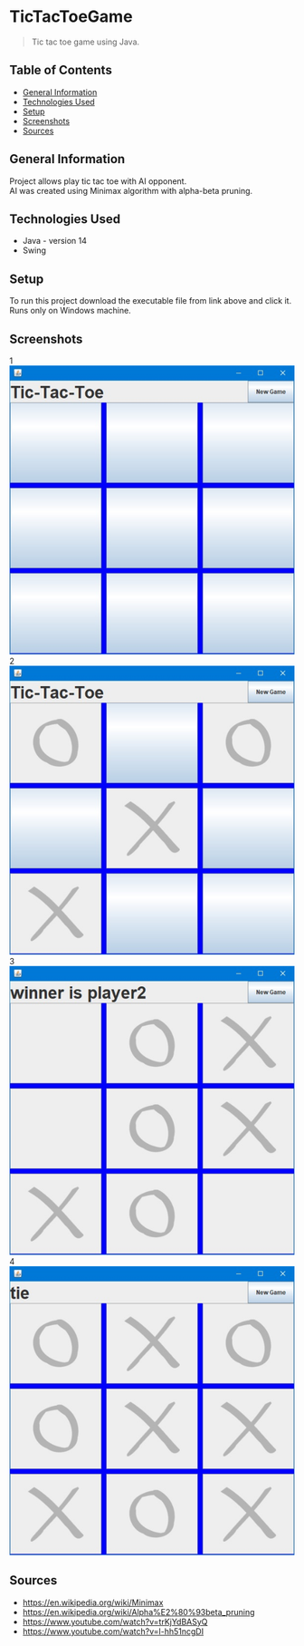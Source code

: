 # TicTacToeGame

> Tic tac toe game using Java.

## Table of Contents
* [General Information](#general-information)
* [Technologies Used](#technologies-used)
* [Setup](#setup)
* [Screenshots](#screenshots)
* [Sources](#sources)

## General Information
Project allows play tic tac toe with AI opponent.\
AI was created using Minimax algorithm with alpha-beta pruning.

## Technologies Used
- Java - version 14
- Swing

## Setup
To run this project download the executable file from link above and click it. Runs only on Windows machine.

## Screenshots
1\
![1](./screens/1.jpg)\
2\
![2](./screens/2.jpg)\
3\
![3](./screens/3.jpg)\
4\
![4](./screens/4.jpg)

## Sources
- https://en.wikipedia.org/wiki/Minimax
- https://en.wikipedia.org/wiki/Alpha%E2%80%93beta_pruning
- https://www.youtube.com/watch?v=trKjYdBASyQ
- https://www.youtube.com/watch?v=l-hh51ncgDI
